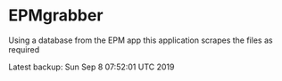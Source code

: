 # EPMgrabber
Using a database from the EPM app this application scrapes the files as required


Latest backup: Sun Sep 8 07:52:01 UTC 2019
